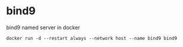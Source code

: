 # bind9
bind9 named server in docker

```
docker run -d --restart always --network host --name bind9 bind9
```
